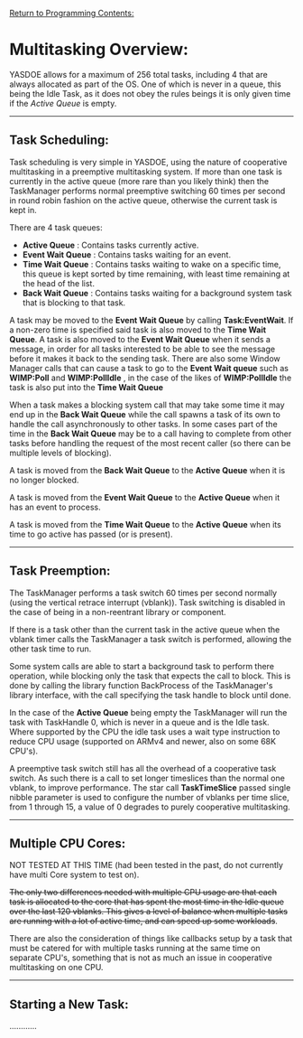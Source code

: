 [Return to Programming Contents:](./Index.md)


# Multitasking Overview:

YASDOE allows for a maximum of 256 total tasks, including 4 that are always allocated as part of the OS.  One of which is never in a queue, this being the Idle Task, as it does not obey the rules beings it is only given time if the *Active Queue* is empty.



---
## Task Scheduling:

Task scheduling is very simple in YASDOE, using the nature of cooperative multitasking in a preemptive multitasking system.  If more than one task is currently in the active queue (more rare than you likely think) then the TaskManager performs normal preemptive switching 60 times per second in round robin fashion on the active queue, otherwise the current task is kept in.

There are 4 task queues:
* **Active Queue** : Contains tasks currently active.
* **Event Wait Queue** : Contains tasks waiting for an event.
* **Time Wait Queue** : Contains tasks waiting to wake on a specific time, this queue is kept sorted by time remaining, with least time remaining at the head of the list.
* **Back Wait Queue** : Contains tasks waiting for a background system task that is blocking to that task.

A task may be moved to the **Event Wait Queue** by calling **Task:EventWait**.  If a non-zero time is specified said task is also moved to the **Time Wait Queue**.  A task is also moved to the **Event Wait Queue** when it sends a message, in order for all tasks interested to be able to see the message before it makes it back to the sending task.  There are also some Window Manager calls that can cause a task to go to the **Event Wait queue** such as **WIMP:Poll** and **WIMP:PollIdle** , in the case of the likes of **WIMP:PollIdle** the task is also put into the **Time Wait Queue**

When a task makes a blocking system call that may take some time it may end up in the **Back Wait Queue** while the call spawns a task of its own to handle the call asynchronously to other tasks.  In some cases part of the time in the **Back Wait Queue** may be to a call having to complete from other tasks before handling the request of the most recent caller (so there can be multiple levels of blocking).

A task is moved from the **Back Wait Queue** to the **Active Queue** when it is no longer blocked.

A task is moved from the **Event Wait Queue** to the **Active Queue** when it has an event to process.

A task is moved from the **Time Wait Queue** to the **Active Queue** when its time to go active has passed (or is present).



---
## Task Preemption:

The TaskManager performs a task switch 60 times per second normally (using the vertical retrace interrupt (vblank)).  Task switching is disabled in the case of being in a non-reentrant library or component.

If there is a task other than the current task in the active queue when the vblank timer calls the TaskManager a task switch is performed, allowing the other task time to run.

Some system calls are able to start a background task to perform there operation, while blocking only the task that expects the call to block.  This is done by calling the library function BackProcess of the TaskManager's library interface, with the call specifying the task handle to block until done.

In the case of the **Active Queue** being empty the TaskManager will run the task with TaskHandle 0, which is never in a queue and is the Idle task.  Where supported by the CPU the idle task uses a wait type instruction to reduce CPU usage (supported on ARMv4 and newer, also on some 68K CPU's).

A preemptive task switch still has all the overhead of a cooperative task switch.  As such there is a call to set longer timeslices than the normal one vblank, to improve performance.  The star call **TaskTimeSlice** passed single nibble parameter is used to configure the number of vblanks per time slice, from 1 through 15, a value of 0 degrades to purely cooperative multitasking.


---

## Multiple CPU Cores:

NOT TESTED AT THIS TIME (had been tested in the past, do not currently have multi Core system to test on).

~~The only two differences needed with multiple CPU usage are that each task is allocated to the core that has spent the most time in the Idle queue over the last 120 vblanks. This gives a level of balance when multiple tasks are running with a lot of active time, and can speed up some workloads~~.

There are also the consideration of things like callbacks setup by a task that must be catered for with multiple tasks running at the same time on separate CPU's, something that is not as much an issue in cooperative multitasking on one CPU.



---
## Starting a New Task:

............

